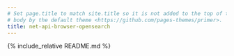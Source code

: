 ```yaml
---
# Set page.title to match site.title so it is not added to the top of the page
# body by the default theme <https://github.com/pages-themes/primer>.
title: net-api-browser-opensearch
---
```


{% include_relative README.md %}

<script type="text/javascript">
(function() {
  'use strict';

  // Add a clickable button to install the OpenSearch Description.

  function addSearchProvider() {
    if (typeof window.external.AddSearchProvider !== 'function') {
      alert('Error: AddSearchProvider function not available.');
    } else {
      try {
        window.external.AddSearchProvider('net-api-browser-opensearch.xml');
      } catch (err) {
        alert('Error: ' + err);
      }
    }
  }

  var button = document.createElement('button');
  button.onclick = addSearchProvider;
  // Style similarly to "Add" button on addons.mozilla.org for usability
  button.setAttribute(
    'style',
    'display: block;'
    + ' margin: 0 auto 16px;'
    + ' padding: 0.5em 1em;'
    + ' color: white;'
    + ' background-color: #0060df;'
    + ' border: 1px solid transparent;'
    + ' border-radius: 2px;'
  );
  button.type = 'button';
  button.appendChild(document.createTextNode('Add .NET API Browser Search'));

  var selfLink = document.getElementById('nojs-self-link');
  selfLink.innerText = 'by clicking the following button:';

  var selfP = selfLink.parentNode;
  selfP.parentNode.insertBefore(button, selfP.nextSibling);
}());
</script>
